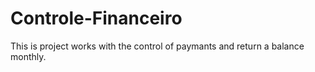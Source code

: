 # Controle-Financeiro
This is project works with the control of paymants and return a balance monthly.
